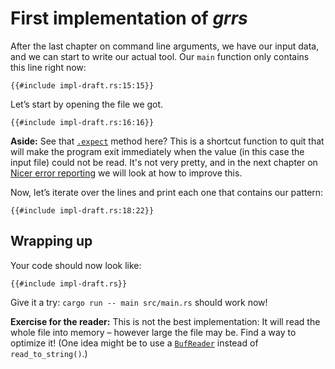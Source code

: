 # First implementation of _grrs_

After the last chapter on command line arguments,
we have our input data,
and we can start to write our actual tool.
Our `main` function only contains this line right now:

```rust,ignore
{{#include impl-draft.rs:15:15}}
```

Let’s start by opening the file we got.

```rust,ignore
{{#include impl-draft.rs:16:16}}
```

<aside>

**Aside:**
See that [`.expect`] method here?
This is a shortcut function to quit that will make the program exit immediately
when the value (in this case the input file)
could not be read.
It's not very pretty,
and in the next chapter on [Nicer error reporting]
we will look at how to improve this.

[`.expect`]: https://doc.rust-lang.org/1.39.0/std/result/enum.Result.html#method.expect
[Nicer error reporting]:./errors.html

</aside>

Now, let’s iterate over the lines
and print each one that contains our pattern:

```rust,ignore
{{#include impl-draft.rs:18:22}}
```

## Wrapping up

Your code should now look like:

```rust,ignore
{{#include impl-draft.rs}}
```

Give it a try: `cargo run -- main src/main.rs` should work now!

<aside class="exercise">

**Exercise for the reader:**
This is not the best implementation:
It will read the whole file into memory
– however large the file may be.
Find a way to optimize it!
(One idea might be to use a [`BufReader`]
instead of `read_to_string()`.)

[`BufReader`]: https://doc.rust-lang.org/1.39.0/std/io/struct.BufReader.html

</aside>
